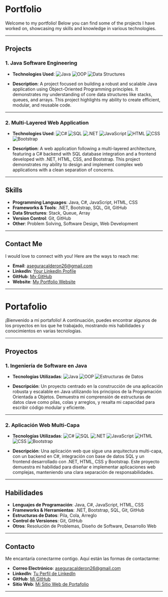 # Portfolio

Welcome to my portfolio! Below you can find some of the projects I have worked on, showcasing my skills and knowledge in various technologies.

---

## Projects

### 1. **Java Software Engineering**

- **Technologies Used**: 
  ![Java](https://img.shields.io/badge/Java-007396?style=flat-square&logo=java&logoColor=white)
  ![OOP](https://img.shields.io/badge/OOP-004B87?style=flat-square&logo=c%23&logoColor=white)
  ![Data Structures](https://img.shields.io/badge/Data_Structures-4B0082?style=flat-square&logo=python&logoColor=white)
  
- **Description**: A project focused on building a robust and scalable Java application using Object-Oriented Programming principles. It demonstrates my understanding of core data structures like stacks, queues, and arrays. This project highlights my ability to create efficient, modular, and reusable code.

---

### 2. **Multi-Layered Web Application**

- **Technologies Used**: 
  ![C#](https://img.shields.io/badge/C%23-239120?style=flat-square&logo=c-sharp&logoColor=white)
  ![SQL](https://img.shields.io/badge/SQL-4479A1?style=flat-square&logo=microsoft-sql-server&logoColor=white)
  ![.NET](https://img.shields.io/badge/.NET-512BD4?style=flat-square&logo=dot-net&logoColor=white)
  ![JavaScript](https://img.shields.io/badge/JavaScript-F7DF1E?style=flat-square&logo=javascript&logoColor=black)
  ![HTML](https://img.shields.io/badge/HTML-E34F26?style=flat-square&logo=html5&logoColor=white)
  ![CSS](https://img.shields.io/badge/CSS-1572B6?style=flat-square&logo=css3&logoColor=white)
  ![Bootstrap](https://img.shields.io/badge/Bootstrap-563D7C?style=flat-square&logo=bootstrap&logoColor=white)
  
- **Description**: A web application following a multi-layered architecture, featuring a C# backend with SQL database integration and a frontend developed with .NET, HTML, CSS, and Bootstrap. This project demonstrates my ability to design and implement complex web applications with a clean separation of concerns.

---

## Skills

- **Programming Languages**: Java, C#, JavaScript, HTML, CSS
- **Frameworks & Tools**: .NET, Bootstrap, SQL, Git, GitHub
- **Data Structures**: Stack, Queue, Array
- **Version Control**: Git, GitHub
- **Other**: Problem Solving, Software Design, Web Development

---

## Contact Me

I would love to connect with you! Here are the ways to reach me:

- **Email**: [aseguracalderon26@gmail.com](mailto:aseguracalderon26@gmail.com)
- **LinkedIn**: [Your LinkedIn Profile](https://www.linkedin.com/in/andressc25)
- **GitHub**: [My GitHub](https://github.com/AndresSC25)
- **Website**: [My Portfolio Website](https://your-portfolio.com)

---

# Portafolio

¡Bienvenido a mi portafolio! A continuación, puedes encontrar algunos de los proyectos en los que he trabajado, mostrando mis habilidades y conocimientos en varias tecnologías.

---

## Proyectos

### 1. **Ingeniería de Software en Java**

- **Tecnologías Utilizadas**: 
  ![Java](https://img.shields.io/badge/Java-007396?style=flat-square&logo=java&logoColor=white)
  ![OOP](https://img.shields.io/badge/OOP-004B87?style=flat-square&logo=c%23&logoColor=white)
  ![Estructuras de Datos](https://img.shields.io/badge/Estructuras_de_Datos-4B0082?style=flat-square&logo=python&logoColor=white)
  
- **Descripción**: Un proyecto centrado en la construcción de una aplicación robusta y escalable en Java utilizando los principios de la Programación Orientada a Objetos. Demuestra mi comprensión de estructuras de datos clave como pilas, colas y arreglos, y resalta mi capacidad para escribir código modular y eficiente.

---

### 2. **Aplicación Web Multi-Capa**

- **Tecnologías Utilizadas**: 
  ![C#](https://img.shields.io/badge/C%23-239120?style=flat-square&logo=c-sharp&logoColor=white)
  ![SQL](https://img.shields.io/badge/SQL-4479A1?style=flat-square&logo=microsoft-sql-server&logoColor=white)
  ![.NET](https://img.shields.io/badge/.NET-512BD4?style=flat-square&logo=dot-net&logoColor=white)
  ![JavaScript](https://img.shields.io/badge/JavaScript-F7DF1E?style=flat-square&logo=javascript&logoColor=black)
  ![HTML](https://img.shields.io/badge/HTML-E34F26?style=flat-square&logo=html5&logoColor=white)
  ![CSS](https://img.shields.io/badge/CSS-1572B6?style=flat-square&logo=css3&logoColor=white)
  ![Bootstrap](https://img.shields.io/badge/Bootstrap-563D7C?style=flat-square&logo=bootstrap&logoColor=white)

- **Descripción**: Una aplicación web que sigue una arquitectura multi-capa, con un backend en C#, integración con base de datos SQL y un frontend desarrollado con .NET, HTML, CSS y Bootstrap. Este proyecto demuestra mi habilidad para diseñar e implementar aplicaciones web complejas, manteniendo una clara separación de responsabilidades.

---

## Habilidades

- **Lenguajes de Programación**: Java, C#, JavaScript, HTML, CSS
- **Frameworks & Herramientas**: .NET, Bootstrap, SQL, Git, GitHub
- **Estructuras de Datos**: Pila, Cola, Arreglo
- **Control de Versiones**: Git, GitHub
- **Otros**: Resolución de Problemas, Diseño de Software, Desarrollo Web

---

## Contacto

Me encantaría conectarme contigo. Aquí están las formas de contactarme:

- **Correo Electrónico**: [aseguracalderon26@gmail.com](mailto:aseguracalderon26@gmail.com)
- **LinkedIn**: [Tu Perfil de LinkedIn](https://www.linkedin.com/in/andressc25)
- **GitHub**: [Mi GitHub](https://github.com/AndresSC25)
- **Sitio Web**: [Mi Sitio Web de Portafolio](https://your-portfolio.com)

---

